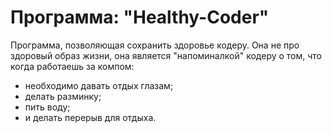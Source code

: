 # Программа: "Healthy-Coder"
 Программа, позволяющая сохранить здоровье кодеру.
 Она не про здоровый образ жизни, она является "напоминалкой"
 кодеру о том, что когда работаешь за компом:
 - необходимо давать отдых глазам;
 - делать разминку;
 - пить воду;
 - и делать перерыв для отдыха.
